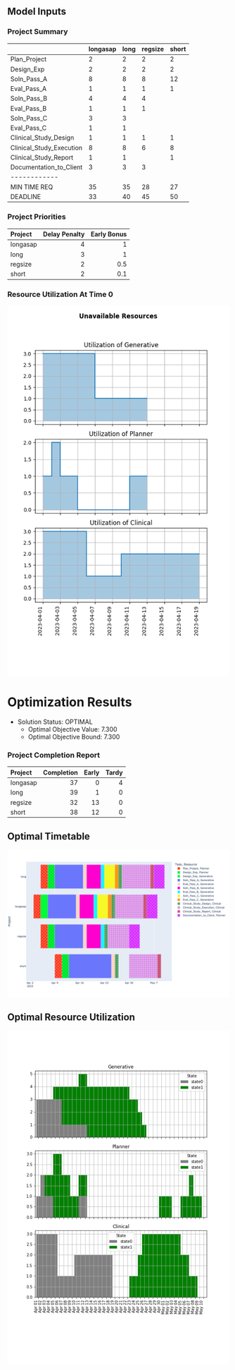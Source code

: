 ## Model Inputs
### Project Summary

|                          | longasap   | long   | regsize   | short   |
|:-------------------------|:-----------|:-------|:----------|:--------|
| Plan_Project             | 2          | 2      | 2         | 2       |
| Design_Exp               | 2          | 2      | 2         | 2       |
| Soln_Pass_A              | 8          | 8      | 8         | 12      |
| Eval_Pass_A              | 1          | 1      | 1         | 1       |
| Soln_Pass_B              | 4          | 4      | 4         |         |
| Eval_Pass_B              | 1          | 1      | 1         |         |
| Soln_Pass_C              | 3          | 3      |           |         |
| Eval_Pass_C              | 1          | 1      |           |         |
| Clinical_Study_Design    | 1          | 1      | 1         | 1       |
| Clinical_Study_Execution | 8          | 8      | 6         | 8       |
| Clinical_Study_Report    | 1          | 1      |           | 1       |
| Documentation_to_Client  | 3          | 3      | 3         |         |
| ------------             |            |        |           |         |
| MIN TIME REQ             | 35         | 35     | 28        | 27      |
| DEADLINE                 | 33         | 40     | 45        | 50      |




### Project Priorities

| Project      |   Delay Penalty |     Early Bonus |
| :------      |   ------------: |     ----------: |
| longasap     |               4 |               1 |
| long         |               3 |               1 |
| regsize      |               2 |             0.5 |
| short        |               2 |             0.1 |




### Resource Utilization At Time 0
![Resource Prior Utilization](scheduling_RD_resource_prior_utilization.png)
# Optimization Results



- Solution Status: OPTIMAL
	- Optimal Objective Value: 7.300
	- Optimal Objective Bound: 7.300




### Project Completion Report
| Project    | Completion |  Early |  Tardy |
| :------    | ---------: |  ----: |  ----: |
| longasap   |         37 |      0 |      4 |
| long       |         39 |      1 |      0 |
| regsize    |         32 |     13 |      0 |
| short      |         38 |     12 |      0 |

## Optimal Timetable
![Timetable](scheduling_RD_timetable.png)



## Optimal Resource Utilization
![Utilization](scheduling_RD_utilization.png)



